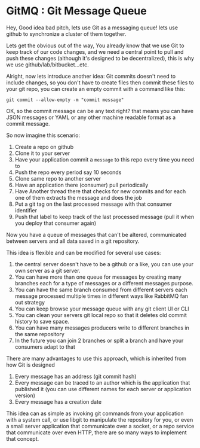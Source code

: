 # GitMQ : Git Message Queue

Hey, Good idea bad pitch, lets use Git as a messaging queue! lets use github to
synchronize a cluster of them together.

Lets get the obvious out of the way, You already know that we use Git to keep
track of our code changes, and we need a central point to pull and push these
changes (although it's designed to be decentralized), this is why we use
github/lab/bitbucket...etc.

Alright, now lets introduce another idea: Git commits doesn't need to include
changes, so you don't have to create files then commit these files to
your git repo, you can create an empty commit with a command like this:

```
git commit --allow-empty -m "commit message"
```

OK, so the commit message can be any text right? that means you can have JSON
messages or YAML or any other machine readable format as a commit message.

So now imagine this scenario:

1. Create a repo on github
1. Clone it to your server
1. Have your application commit a `message` to this repo every time you need to
1. Push the repo every period say 10 seconds
1. Clone same repo to another server
1. Have an application there (consumer) pull periodically
1. Have Another thread there that checks for new commits and for each one of
   them extracts the message and does the job
1. Put a git tag on the last processed message with that consumer identifier
1. Push that label to keep track of the last processed message (pull it when you
   deploy that consumer again)

Now you have a queue of messages that can't be altered, communicated between
servers and all data saved in a git repository.

This idea is flexible and can be modified for several use cases:

1. the central server doesn't have to be a github or a like, you can use your
   own server as a git server.
1. You can have more than one queue for messages by creating many branches each
   for a type of messages or a different messages purpose.
1. You can have the same branch consumed from different servers each message
   processed multiple times in different ways like RabbitMQ fan out strategy
1. You can keep browse your message queue with any git client UI or CLI
1. You can clean your servers git local repo so that it deletes old commit
   history to save space.
1. You can have many messages producers write to different branches in the same
   repository
1. In the future you can join 2 branches or split a branch and have your
   consumers adapt to that


There are many advantages to use this approach, which is inherited from how Git
is designed

1. Every message has an address (git commit hash)
1. Every message can be traced to an author which is the application that
   published it (you can use different names for each server or application
   version)
1. Every message has a creation date

This idea can as simple as invoking git commands from your application with a
system call, or use libgit to manipulate the repository for you, or even a small
server application that communicate over a socket, or a repo service that
communicate over even HTTP, there are so many ways to implement that concept.
